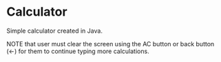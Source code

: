 # Calculator

Simple calculator created in Java.

NOTE that user must clear the screen using the AC button or back button (<-) for them to continue typing more calculations.
